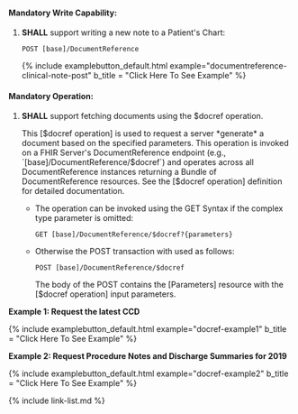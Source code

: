 
#### Mandatory Write Capability:

1. **SHALL** support writing a new note to a Patient's Chart:

   `POST [base]/DocumentReference`

   {% include examplebutton_default.html example="documentreference-clinical-note-post" b_title = "Click Here To See Example" %}

<div class="bg-success" markdown="1">

#### Mandatory Operation:

1. **SHALL** support fetching documents using the $docref operation.

   This [$docref operation] is used to request a server *generate* a document based on the specified parameters. This operation is invoked on a FHIR Server's DocumentReference endpoint (e.g., `[base]/DocumentReference/$docref`) and operates across all DocumentReference instances returning a Bundle of DocumentReference resources. See the [$docref operation] definition for detailed documentation.

   - The operation can be invoked using the GET Syntax if the complex type parameter is omitted:

      `GET [base]/DocumentReference/$docref?{parameters}`

   - Otherwise the POST transaction with used as follows:

      `POST [base]/DocumentReference/$docref`

       The body of the POST contains the [Parameters] resource with the [$docref operation] input parameters.

**Example 1: Request the latest CCD**

   {% include examplebutton_default.html example="docref-example1" b_title = "Click Here To See Example" %}

**Example 2: Request Procedure Notes and Discharge Summaries for 2019**

   {% include examplebutton_default.html example="docref-example2" b_title = "Click Here To See Example" %}

</div><!-- new-content -->

{% include link-list.md %}
